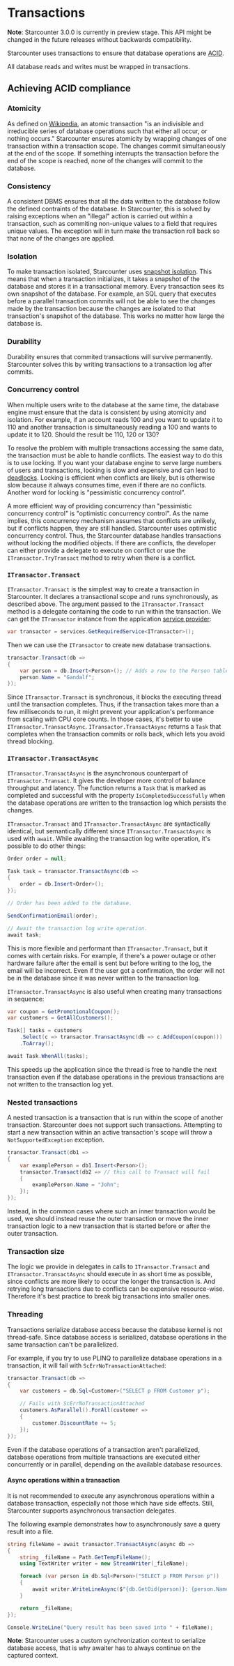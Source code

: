 # Transactions

**Note**: Starcounter 3.0.0 is currently in preview stage. This API might be changed in the future releases without backwards compatibility.

Starcounter uses transactions to ensure that database operations are [ACID](https://en.wikipedia.org/wiki/ACID).

All database reads and writes must be wrapped in transactions.

## Achieving ACID compliance

### Atomicity

As defined on [Wikipedia](https://en.wikipedia.org/wiki/Atomicity_%28database_systems%29), an atomic transaction "is an indivisible and irreducible series of database operations such that either all occur, or nothing occurs." Starcounter ensures atomicity by wrapping changes of one transaction within a transaction scope. The changes commit simultaneously at the end of the scope. If something interrupts the transaction before the end of the scope is reached, none of the changes will commit to the database.

### Consistency

A consistent DBMS ensures that all the data written to the database follow the defined contraints of the database. In Starcounter, this is solved by raising exceptions when an "illegal" action is carried out within a transaction, such as commiting non-unique values to a field that requires unique values. The exception will in turn make the transaction roll back so that none of the changes are applied.

### Isolation

To make transaction isolated, Starcounter uses [snapshot isolation](https://en.wikipedia.org/wiki/Snapshot_isolation). This means that when a transaction initializes, it takes a snapshot of the database and stores it in a transactional memory. Every transaction sees its own snapshot of the database. For example, an SQL query that executes before a parallel transaction commits will not be able to see the changes made by the transaction because the changes are isolated to that transaction's snapshot of the database. This works no matter how large the database is.

### Durability

Durability ensures that commited transactions will survive permanently. Starcounter solves this by writing transactions to a transaction log after commits.

### Concurrency control

When multiple users write to the database at the same time, the database engine must ensure that the data is consistent by using atomicity and isolation. For example, if an account reads 100 and you want to update it to 110 and another transaction is simultaneously reading a 100 and wants to update it to 120\. Should the result be 110, 120 or 130?

To resolve the problem with multiple transactions accessing the same data, the transaction must be able to handle conflicts. The easiest way to do this is to use locking. If you want your database engine to serve large numbers of users and transactions, locking is slow and expensive and can lead to [deadlocks](http://en.wikipedia.org/wiki/Deadlock). Locking is efficient when conflicts are likely, but is otherwise slow because it always consumes time, even if there are no conflicts. Another word for locking is "pessimistic concurrency control".

A more efficient way of providing concurrency than "pessimistic concurrency control" is "optimistic concurrency control". As the name implies, this concurrency mechanism assumes that conflicts are unlikely, but if conflicts happen, they are still handled. Starcounter uses optimistic concurrency control. Thus, the Starcounter database handles transactions without locking the modified objects. If there are conflicts, the developer can either provide a delegate to execute on conflict or use the `ITransactor.TryTransact` method to retry when there is a conflict.

### `ITransactor.Transact`

`ITransactor.Transact` is the simplest way to create a transaction in Starcounter. It declares a transactional scope and runs synchronously, as described above. The argument passed to the `ITransactor.Transact` method is a delegate containing the code to run within the transaction. We can get the `ITransactor` instance from the application [service provider](dependency-injection.md):

```csharp
var transactor = services.GetRequiredService<ITransactor>();
```

Then we can use the `ITransactor` to create new database transactions.

```csharp
transactor.Transact(db =>
{
    var person = db.Insert<Person>(); // Adds a row to the Person table.
    person.Name = "Gandalf";
});
```

Since `ITransactor.Transact` is synchronous, it blocks the executing thread until the transaction completes. Thus, if the transaction takes more than a few milliseconds to run, it might prevent your application's performance from scaling with CPU core counts. In those cases, it's better to use `ITransactor.TransactAsync`. `ITransactor.TransactAsync` returns a `Task` that completes when the transaction commits or rolls back, which lets you avoid thread blocking.

### `ITransactor.TransactAsync`

`ITransactor.TransactAsync` is the asynchronous counterpart of `ITransactor.Transact`. It gives the developer more control of balance throughput and latency. The function returns a `Task` that is marked as completed and successful with the property `IsCompletedSuccessfully` when the database operations are written to the transaction log which persists the changes.

`ITransactor.Transact` and `ITransactor.TransactAsync` are syntactically identical, but semantically different since `ITransactor.TransactAsync` is used with `await`. While awaiting the transaction log write operation, it's possible to do other things:

```csharp
Order order = null;

Task task = transactor.TransactAsync(db =>
{
    order = db.Insert<Order>();
});

// Order has been added to the database.

SendConfirmationEmail(order);

// Await the transaction log write operation.
await task;
```

This is more flexible and performant than `ITransactor.Transact`, but it comes with certain risks. For example, if there's a power outage or other hardware failure after the email is sent but before writing to the log, the email will be incorrect. Even if the user got a confirmation, the order will not be in the database since it was never written to the transaction log.

`ITransactor.TransactAsync` is also useful when creating many transactions in sequence:

```csharp
var coupon = GetPromotionalCoupon();
var customers = GetAllCustomers();

Task[] tasks = customers
    .Select(c => transactor.TransactAsync(db => c.AddCoupon(coupon)))
    .ToArray();

await Task.WhenAll(tasks);
```

This speeds up the application since the thread is free to handle the next transaction even if the database operations in the previous transactions are not written to the transaction log yet.

### Nested transactions

A nested transaction is a transaction that is run within the scope of another transaction. Starcounter does not support such transactions. Attempting to start a new transaction within an active transaction's scope will throw a `NotSupportedException` exception.

```csharp
transactor.Transact(db1 =>
{
    var examplePerson = db1.Insert<Person>();
    transactor.Transact(db2 => // this call to Transact will fail
    {
        examplePerson.Name = "John";
    });
});
```

Instead, in the common cases where such an inner transaction would be used, we should instead reuse the outer transaction or move the inner transaction logic to a new transaction that is started before or after the outer transaction.

### Transaction size

The logic we provide in delegates in calls to `ITransactor.Transact` and `ITransactor.TransactAsync` should execute in as short time as possible, since conflicts are more likely to occur the longer the transaction is. And retrying long transactions due to conflicts can be expensive resource-wise. Therefore it's best practice to break big transactions into smaller ones.

### Threading

Transactions serialize database access because the database kernel is not thread-safe. Since database access is serialized, database operations in the same transaction can't be parallelized.

For example, if you try to use PLINQ to parallelize database operations in a transaction, it will fail with `ScErrNoTransactionAttached`:

```csharp
transactor.Transact(db =>
{
    var customers = db.Sql<Customer>("SELECT p FROM Customer p");

    // Fails with ScErrNoTransactionAttached
    customers.AsParallel().ForAll(customer =>
    {
        customer.DiscountRate += 5;
    });
});
```

Even if the database operations of a transaction aren't parallelized, database operations from multiple transactions are executed either concurrently or in parallel, depending on the available database resources.

#### Async operations within a transaction

It is not recommended to execute any asynchronous operations within a database transaction, especially not those which have side effects. Still, Starcounter supports asynchronous transaction delegates.

The following example demonstrates how to asynchronously save a query result into a file.

```csharp
string fileName = await transactor.TransactAsync(async db =>
{
    string _fileName = Path.GetTempFileName();
    using TextWriter writer = new StreamWriter(_fileName);

    foreach (var person in db.Sql<Person>("SELECT p FROM Person p"))
    {
        await writer.WriteLineAsync($"{db.GetOid(person)}: {person.Name}");
    }

    return _fileName;
});

Console.WriteLine("Query result has been saved into " + fileName);
```

**Note**: Starcounter uses a custom synchronization context to serialize database access, that is why awaiter has to always continue on the captured context.
